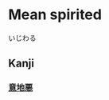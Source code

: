 # Mean spirited
いじわる

## Kanji
### [意](Kanji/kanji-dict/意.md)[地](Kanji/kanji-dict/地.md)[悪](Kanji/kanji-dict/悪.md)